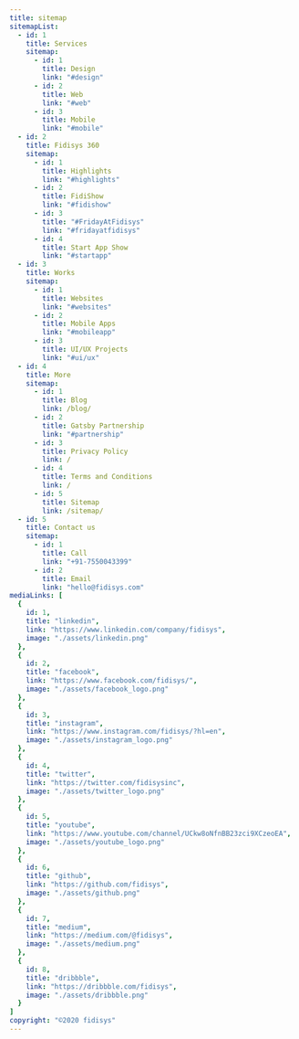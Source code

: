 ```yaml
---
title: sitemap
sitemapList:
  - id: 1
    title: Services
    sitemap:
      - id: 1
        title: Design
        link: "#design"
      - id: 2
        title: Web
        link: "#web"
      - id: 3
        title: Mobile
        link: "#mobile"
  - id: 2
    title: Fidisys 360
    sitemap:
      - id: 1
        title: Highlights
        link: "#highlights"
      - id: 2
        title: FidiShow
        link: "#fidishow"
      - id: 3
        title: "#FridayAtFidisys"
        link: "#fridayatfidisys"
      - id: 4
        title: Start App Show
        link: "#startapp"
  - id: 3
    title: Works
    sitemap:
      - id: 1
        title: Websites
        link: "#websites"
      - id: 2
        title: Mobile Apps
        link: "#mobileapp"
      - id: 3
        title: UI/UX Projects
        link: "#ui/ux"
  - id: 4
    title: More
    sitemap:
      - id: 1
        title: Blog
        link: /blog/
      - id: 2
        title: Gatsby Partnership
        link: "#partnership"
      - id: 3
        title: Privacy Policy
        link: /
      - id: 4
        title: Terms and Conditions
        link: /
      - id: 5
        title: Sitemap
        link: /sitemap/
  - id: 5
    title: Contact us
    sitemap:
      - id: 1
        title: Call
        link: "+91-7550043399"
      - id: 2
        title: Email
        link: "hello@fidisys.com"
mediaLinks: [
  {
    id: 1,
    title: "linkedin",
    link: "https://www.linkedin.com/company/fidisys",
    image: "./assets/linkedin.png"
  },
  {
    id: 2,
    title: "facebook",
    link: "https://www.facebook.com/fidisys/",
    image: "./assets/facebook_logo.png"
  },
  {
    id: 3,
    title: "instagram",
    link: "https://www.instagram.com/fidisys/?hl=en",
    image: "./assets/instagram_logo.png"
  },
  {
    id: 4,
    title: "twitter",
    link: "https://twitter.com/fidisysinc",
    image: "./assets/twitter_logo.png"
  },
  {
    id: 5,
    title: "youtube",
    link: "https://www.youtube.com/channel/UCkw8oNfnBB23zci9XCzeoEA",
    image: "./assets/youtube_logo.png"
  },
  {
    id: 6,
    title: "github",
    link: "https://github.com/fidisys",
    image: "./assets/github.png"
  },
  {
    id: 7,
    title: "medium",
    link: "https://medium.com/@fidisys",
    image: "./assets/medium.png"
  },
  {
    id: 8,
    title: "dribbble",
    link: "https://dribbble.com/fidisys",
    image: "./assets/dribbble.png"
  }
]
copyright: "©2020 fidisys"
---
```

